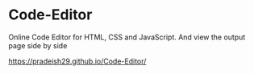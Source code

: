 # Code-Editor
Online Code Editor for HTML, CSS and JavaScript.
And view the output page side by side

https://pradeish29.github.io/Code-Editor/

